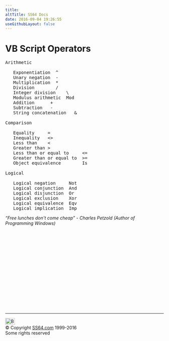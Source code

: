 ```yaml
---
title:
altTitle: SS64 Docs
date: 2016-09-04 19:26:55
useGithubLayout: false
---
```

<!-- #BeginLibraryItem "/Library/head_vbsyntax.lbi" --><!-- #EndLibraryItem --><h1>VB Script Operators</h1> 
<pre>Arithmetic

   Exponentiation  ^
   Unary negation  -
   Multiplication  *
   Division        /
   Integer division    \
   Modulus arithmetic  Mod
   Addition      +
   Subtraction   -
   String concatenation   &amp;

Comparison

   Equality     =
   Inequality   &lt;&gt;
   Less than    &lt;
   Greater than &gt;
   Less than or equal to     &lt;=
   Greater than or equal to  &gt;=
   Object equivalence        Is

Logical

   Logical negation     Not
   Logical conjunction  And
   Logical disjunction  Or
   Logical exclusion    Xor
   Logical equivalence  Eqv
   Logical implication  Imp</pre>
<p class="quote"><i>“Free lunches don't come cheap” - Charles Petzold (Author of Programming Windows)</i></p><!-- #BeginLibraryItem "/Library/foot_vb.lbi" --><p>
<!-- VB300 -->
<ins class="adsbygoogle" style="display:inline-block;width:300px;height:250px" data-ad-client="ca-pub-6140977852749469" data-ad-slot="1683739502"></ins>
<script>
(adsbygoogle = window.adsbygoogle || []).push({});
</script></p>
<hr>
<div id="bl" class="footer"><a href="syntax-operators.html#"><img src="../images/top.png" width="30" height="22" alt="Back to the Top"></a></div>
<div id="br" class="footer, tagline">© Copyright <a href="../index.html">SS64.com</a> 1999-2016<br>
Some rights reserved</div><!-- #EndLibraryItem -->

